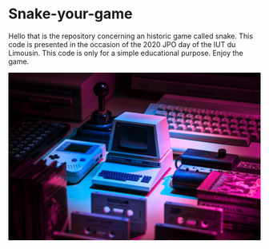 # Snake-your-game
Hello that is the repository concerning an historic game called snake. This code is presented in the occasion of the 2020 JPO day of the IUT du Limousin. This code is only for a simple educational purpose. Enjoy the game. 

![alt text](homepage.jpg "Homepage Logo")
